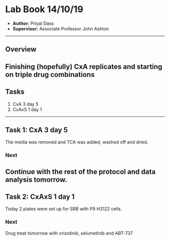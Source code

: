 # Lab Book 14/10/19
- **Author:** Priyal Dass
- **Supervisor:** Associate Professor John Ashton
------------------------------------------------------------------
## Overview

Finishing (hopefully) CxA replicates and starting on triple drug combinations
------------------------------------------------------------------
## Tasks

1. CxA 3 day 5
2. CxAxS 1 day 1

------------------------------------------------------------------
## Task 1: CxA 3 day 5

The media was removed and TCA was added, washed off and dried.


### Next
Continue with the rest of the protocol and data analysis tomorrow.
------------------------------------------------------------------
## Task 2: CxAxS 1 day 1

Today 2 plates were set up for SRB with P9 H3122 cells.

### Next
Drug treat tomorrow with crizotinib, selumetinib and ABT-737
